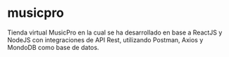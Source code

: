 # musicpro
Tienda virtual MusicPro en la cual se ha desarrollado en base a ReactJS y NodeJS con integraciones de API Rest, utilizando Postman, Axios y MondoDB como base de datos.
